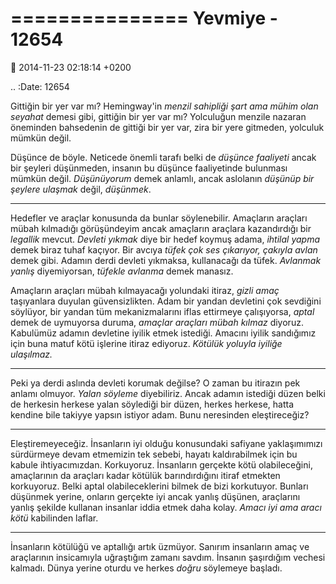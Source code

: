 ===============
Yevmiye - 12654
===============

:date: 2014-11-23 02:18:14 +0200

.. :Date:   12654

Gittiğin bir yer var mı? Hemingway'in *menzil sahipliği şart ama mühim
olan seyahat* demesi gibi, gittiğin bir yer var mı? Yolculuğun menzile
nazaran öneminden bahsedenin de gittiği bir yer var, zira bir yere
gitmeden, yolculuk mümkün değil.

Düşünce de böyle. Neticede önemli tarafı belki de *düşünce faaliyeti*
ancak bir şeyleri düşünmeden, insanın bu düşünce faaliyetinde bulunması
mümkün değil. *Düşünüyorum* demek anlamlı, ancak aslolanın *düşünüp bir
şeylere ulaşmak* değil, *düşünmek*.

--------------

Hedefler ve araçlar konusunda da bunlar söylenebilir. Amaçların araçları
mübah kılmadığı görüşündeyim ancak amaçların araçlara kazandırdığı bir
*legallik* mevcut. *Devleti yıkmak* diye bir hedef koymuş adama,
*ihtilal yapma* demek biraz tuhaf kaçıyor. Bir avcıya *tüfek çok ses
çıkarıyor, çakıyla avlan* demek gibi. Adamın derdi devleti yıkmaksa,
kullanacağı da tüfek. *Avlanmak yanlış* diyemiyorsan, *tüfekle avlanma*
demek manasız.

Amaçların araçları mübah kılmayacağı yolundaki itiraz, *gizli amaç*
taşıyanlara duyulan güvensizlikten. Adam bir yandan devletini çok
sevdiğini söylüyor, bir yandan tüm mekanizmalarını iflas ettirmeye
çalışıyorsa, *aptal* demek de uymuyorsa duruma, *amaçlar araçları mübah
kılmaz* diyoruz. Kabulümüz adamın devletine iyilik etmek istediği.
Amacını iyilik sandığımız için buna matuf kötü işlerine itiraz ediyoruz.
*Kötülük yoluyla iyiliğe ulaşılmaz.*

--------------

Peki ya derdi aslında devleti korumak değilse? O zaman bu itirazın pek
anlamı olmuyor. *Yalan söyleme* diyebiliriz. Ancak adamın istediği düzen
belki de herkesin herkese yalan söylediği bir düzen, herkes herkese,
hatta kendine bile takiyye yapsın istiyor adam. Bunu neresinden
eleştireceğiz?

--------------

Eleştiremeyeceğiz. İnsanların iyi olduğu konusundaki safiyane
yaklaşımımızı sürdürmeye devam etmemizin tek sebebi, hayatı
kaldırabilmek için bu kabule ihtiyacımızdan. Korkuyoruz. İnsanların
gerçekte kötü olabileceğini, amaçlarının da araçları kadar kötülük
barındırdığını itiraf etmekten korkuyoruz. Belki aptal olabileceklerini
bilmek de bizi korkutuyor. Bunları düşünmek yerine, onların gerçekte iyi
ancak yanlış düşünen, araçlarını yanlış şekilde kullanan insanlar iddia
etmek daha kolay. *Amacı iyi ama aracı kötü* kabilinden laflar.

--------------

İnsanların kötülüğü ve aptallığı artık üzmüyor. Sanırım insanların amaç
ve araçlarının insicamıyla uğraştığım zamanı savdım. İnsanın şaşırdığım
vechesi kalmadı. Dünya yerine oturdu ve herkes *doğru* söylemeye
başladı.
